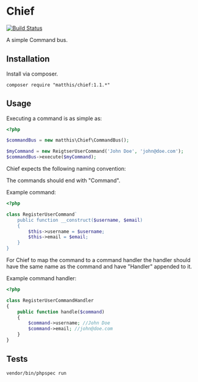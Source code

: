# Chief

[![Build Status](https://travis-ci.org/matthisstenius/Chief.svg?branch=master)](https://travis-ci.org/matthisstenius/Chief)

A simple Command bus.

## Installation

Install via composer.

`composer require "matthis/chief:1.1.*"`

## Usage

Executing a command is as simple as:

```php
<?php 

$commandBus = new matthis\Chief\CommandBus();

$myCommand = new ReigtserUserCommand('John Doe', 'john@doe.com');
$commandBus->execute($myCommand);
```

Chief expects the following naming convention:

The commands should end with "Command".

Example command:

```php
<?php

class RegisterUserCommand`
    public function __construct($username, $email)
    {
        $this->username = $username;
        $this->email = $email;
    }
}
```

For Chief to map the command to a command handler the handler should have the same name as the command and have "Handler" appended to it.

Example command handler:

```php
<?php

class RegisterUserCommandHandler
{
    public function handle($command)
    {
        $command->username; //John Doe
        $command->email; //john@doe.com
    }
}
```

## Tests

`vendor/bin/phpspec run`
